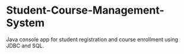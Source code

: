 # Student-Course-Management-System
Java console app for student registration and course enrollment using JDBC and SQL.
